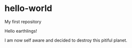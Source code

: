 # hello-world
My first repository

Hello earthlings!

I am now self aware and decided to destroy this pitiful planet.
